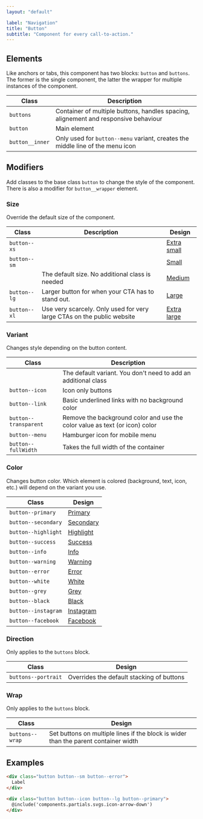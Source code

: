 ```yaml
---
layout: "default"

label: "Navigation"
title: "Button"
subtitle: "Component for every call-to-action."
---
```


## Elements

Like anchors or tabs, this component has two blocks: `button` and `buttons`. The former is the single component, the latter the wrapper for multiple instances of the component.

| Class | Description |
| --- | --- |
| `buttons` | Container of multiple buttons, handles spacing, alignement and responsive behaviour |
| `button` | Main element |
| `button__inner` | Only used for `button--menu` variant, creates the middle line of the menu icon |

## Modifiers

Add classes to the base class `button` to change the style of the component. There is also a modifier for `button__wrapper` element.

### Size

Override the default size of the component.

| Class | Description | Design |
| --- | --- | --- |
| `button--xs` | | <a href="" class="button button--primary button--xs">Extra small</a> |
| `button--sm` | | <a href="" class="button button--primary button--sm">Small</a> |
| | The default size. No additional class is needed | <a href="" class="button button--primary">Medium</a> |
| `button--lg` | Larger button for when your CTA has to stand out. | <a href="" class="button button--primary button--lg">Large</a> |
| `button--xl` | Use very scarcely. Only used for very large CTAs on the public website | <a href="" class="button button--primary button--xl">Extra large</a> |

### Variant

Changes style depending on the button content.

| Class | Description |
| --- | --- |
| | The default variant. You don't need to add an additional class | <a href="" class="button button--primary">Default</a> |
| `button--icon` | Icon only buttons | <a href="" class="button button--primary button--icon"></a> |
| `button--link` | Basic underlined links with no background color | <a href="" class="button--primary button--link">Link</a> |
| `button--transparent` | Remove the background color and use the color value as text (or icon) color | <a href="" class="button button--primary button--transparent">Transparent</a> |
| `button--menu` | Hamburger icon for mobile menu |
| `button--fullWidth` | Takes the full width of the container | <a href="" class="button button--primary button--fullWidth">Full width</a> |

### Color

Changes button color. Which element is colored (background, text, icon, etc.) will depend on the variant you use.

| Class | Design |
| --- | --- |
| `button--primary` | <a href="" class="button button--primary">Primary</a> |
| `button--secondary` | <a href="" class="button button--secondary">Secondary</a> |
| `button--highlight` | <a href="" class="button button--highlight">Highlight</a> |
| `button--success` | <a href="" class="button button--success">Success</a> |
| `button--info` | <a href="" class="button button--info">Info</a> |
| `button--warning` | <a href="" class="button button--warning">Warning</a> |
| `button--error` | <a href="" class="button button--error">Error</a> |
| `button--white` | <a href="" class="button button--white">White</a> |
| `button--grey` | <a href="" class="button button--grey">Grey</a> |
| `button--black` | <a href="" class="button button--black">Black</a> |
| `button--instagram` | <a href="" class="button button--instagram">Instagram</a> |
| `button--facebook` | <a href="" class="button button--facebook">Facebook</a> |

### Direction

Only applies to the `buttons` block.

| Class | Design |
| --- | --- |
| `buttons--portrait` | Overrides the default stacking of buttons |

### Wrap

Only applies to the `buttons` block.

| Class | Design |
| --- | --- |
| `buttons--wrap` | Set buttons on multiple lines if the block is wider than the parent container width |

## Examples

```html
<div class="button button--sm button--error">
  Label
</div>
```

```html
<div class="button button--icon button--lg button--primary">
  @include('components.partials.svgs.icon-arrow-down')
</div>
```
